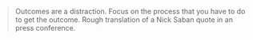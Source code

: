 

> Outcomes are a distraction. Focus on the process that you have to do to get the outcome. 
Rough translation of a Nick Saban quote in an press conference. 